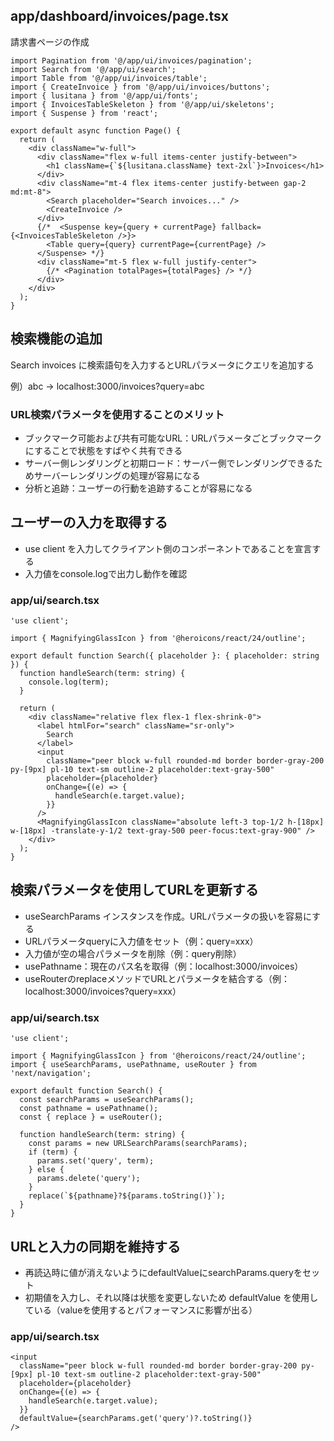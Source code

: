 ## app/dashboard/invoices/page.tsx

請求書ページの作成

```tsx
import Pagination from '@/app/ui/invoices/pagination';
import Search from '@/app/ui/search';
import Table from '@/app/ui/invoices/table';
import { CreateInvoice } from '@/app/ui/invoices/buttons';
import { lusitana } from '@/app/ui/fonts';
import { InvoicesTableSkeleton } from '@/app/ui/skeletons';
import { Suspense } from 'react';
 
export default async function Page() {
  return (
    <div className="w-full">
      <div className="flex w-full items-center justify-between">
        <h1 className={`${lusitana.className} text-2xl`}>Invoices</h1>
      </div>
      <div className="mt-4 flex items-center justify-between gap-2 md:mt-8">
        <Search placeholder="Search invoices..." />
        <CreateInvoice />
      </div>
      {/*  <Suspense key={query + currentPage} fallback={<InvoicesTableSkeleton />}>
        <Table query={query} currentPage={currentPage} />
      </Suspense> */}
      <div className="mt-5 flex w-full justify-center">
        {/* <Pagination totalPages={totalPages} /> */}
      </div>
    </div>
  );
}
```

## 検索機能の追加

Search invoices に検索語句を入力するとURLパラメータにクエリを追加する

例）abc → localhost:3000/invoices?query=abc

### URL検索パラメータを使用することのメリット

- ブックマーク可能および共有可能なURL：URLパラメータごとブックマークにすることで状態をすばやく共有できる
- サーバー側レンダリングと初期ロード：サーバー側でレンダリングできるためサーバーレンダリングの処理が容易になる
- 分析と追跡：ユーザーの行動を追跡することが容易になる

## ユーザーの入力を取得する

- use client を入力してクライアント側のコンポーネントであることを宣言する
- 入力値をconsole.logで出力し動作を確認

### app/ui/search.tsx

```tsx
'use client';
 
import { MagnifyingGlassIcon } from '@heroicons/react/24/outline';
 
export default function Search({ placeholder }: { placeholder: string }) {
  function handleSearch(term: string) {
    console.log(term);
  }
 
  return (
    <div className="relative flex flex-1 flex-shrink-0">
      <label htmlFor="search" className="sr-only">
        Search
      </label>
      <input
        className="peer block w-full rounded-md border border-gray-200 py-[9px] pl-10 text-sm outline-2 placeholder:text-gray-500"
        placeholder={placeholder}
        onChange={(e) => {
          handleSearch(e.target.value);
        }}
      />
      <MagnifyingGlassIcon className="absolute left-3 top-1/2 h-[18px] w-[18px] -translate-y-1/2 text-gray-500 peer-focus:text-gray-900" />
    </div>
  );
}
```

## 検索パラメータを使用してURLを更新する

- useSearchParams インスタンスを作成。URLパラメータの扱いを容易にする
- URLパラメータqueryに入力値をセット（例：query=xxx）
- 入力値が空の場合パラメータを削除（例：query削除）
- usePathname：現在のパス名を取得（例：localhost:3000/invoices）
- useRouterのreplaceメソッドでURLとパラメータを結合する（例：localhost:3000/invoices?query=xxx）

### app/ui/search.tsx

```tsx
'use client';
 
import { MagnifyingGlassIcon } from '@heroicons/react/24/outline';
import { useSearchParams, usePathname, useRouter } from 'next/navigation';
 
export default function Search() {
  const searchParams = useSearchParams();
  const pathname = usePathname();
  const { replace } = useRouter();
 
  function handleSearch(term: string) {
    const params = new URLSearchParams(searchParams);
    if (term) {
      params.set('query', term);
    } else {
      params.delete('query');
    }
    replace(`${pathname}?${params.toString()}`);
  }
}
```

## URLと入力の同期を維持する

- 再読込時に値が消えないようにdefaultValueにsearchParams.queryをセット
- 初期値を入力し、それ以降は状態を変更しないため defaultValue を使用している（valueを使用するとパフォーマンスに影響が出る）

### app/ui/search.tsx

```tsx
<input
  className="peer block w-full rounded-md border border-gray-200 py-[9px] pl-10 text-sm outline-2 placeholder:text-gray-500"
  placeholder={placeholder}
  onChange={(e) => {
    handleSearch(e.target.value);
  }}
  defaultValue={searchParams.get('query')?.toString()}
/>
```
